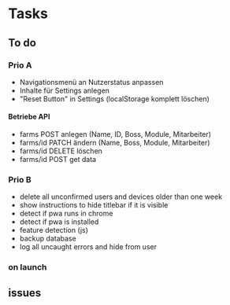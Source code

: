 # Tasks

## To do

### Prio A

- Navigationsmenü an Nutzerstatus anpassen
- Inhalte für Settings anlegen
- "Reset Button" in Settings (localStorage komplett löschen)

#### Betriebe API

- farms POST anlegen (Name, ID, Boss, Module, Mitarbeiter)
- farms/id PATCH ändern (Name, Boss, Module, Mitarbeiter)
- farms/id DELETE löschen
- farms/id POST get data

### Prio B

- delete all unconfirmed users and devices older than one week
- show instructions to hide titlebar if it is visible
- detect if pwa runs in chrome
- detect if pwa is installed
- feature detection (js)
- backup database
- log all uncaught errors and hide from user

### on launch

## issues
